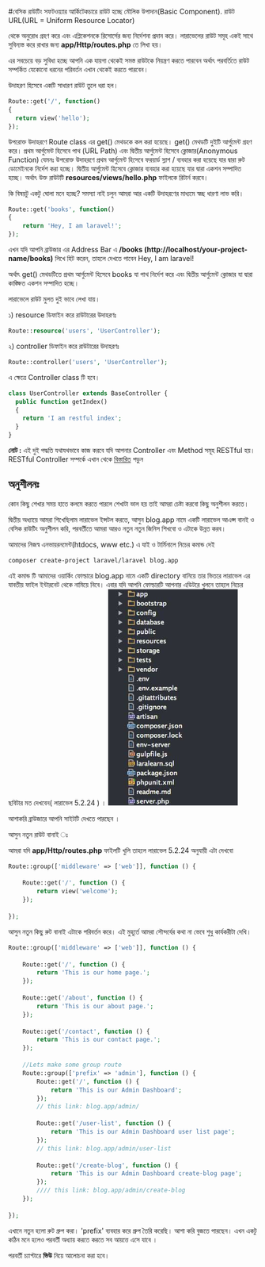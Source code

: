 #বেসিক রাউটিং
সফটওয়্যার আর্কিটেকচারে রাউট হচ্ছে মৌলিক উপাদান(Basic Component). রাউট URL(URL = Uniform Resource Locator)

থেকে অনুরোধ গ্রহণ করে এবং এপ্লিকেশনকে রিসোর্সের জন্য নির্দেশনা প্রদান করে। লারাভেলের রাউট সমূহ একই সাথে সুবিন্যস্ত করে রাখার জন্য **app/Http/routes.php** তে লিখা হয়।

এর সবচেয়ে বড় সুবিধা হচ্ছে আপনি এক যায়গা থেকেই সমস্ত রাউটকে নিয়ন্ত্রণ করতে পারবেন অর্থাৎ পরবর্তিতে রাউট সম্পর্কিত যেকোনো ধরনের পরিবর্তন এখান থেকেই করতে পারবেন।

উদাহরণ হিসেবে একটি সাধারণ রাউট তুলে ধরা হল।
```php
Route::get('/', function()
{
  return view('hello');
});
```

উপরোক্ত উদাহরণে Route class এর get() মেথডকে কল করা হয়েছে।  get() মেথডটি দুইটি আর্গুমেন্ট গ্রহণ করে। প্রথম আর্গুমেন্ট হিসেবে পাথ (URL Path) এবং দ্বিতীয় আর্গুমেন্ট হিসেবে ক্লোজার(Anonymous Function)
যেমনঃ উপরোক্ত উদাহরণে প্রথম আর্গুমেন্ট হিসেবে ফরয়ার্ড স্লাশ / ব্যবহার করা হয়েছে যার দ্বারা রুট ডোমেইনকে নির্দেশ করা হচ্ছে। দ্বিতীয় আর্গুমেন্ট হিসেবে ক্লোজার ব্যবহার করা হয়েছে যার দ্বারা একশন সম্পাদিত হচ্ছে।
অর্থাৎ উক্ত রাউটটি **resources/views/hello.php** ফাইলকে রিটার্ন করবে।

কি বিষয়টু একটু ঘোলা মনে হচ্ছে? সমস্যা নাই চলুন আমরা আর একটি উদাহরণের মাধ্যমে স্বচ্ছ ধারণা লাভ করি।

```php
Route::get('books', function()
{
    return 'Hey, I am laravel!';
});
```
এখন যদি আপনি ব্রাউজার এর Address Bar এ **/books (http://localhost/your-project-name/books)** লিখে হিট করেন, তাহলে দেখতে পাবেন Hey, I am laravel!

অর্থাৎ get() মেথডটিতে প্রথম আর্গুমেন্ট হিসেবে books যা পাথ নির্দেশ করে এবং দ্বিতীয় আর্গুমেন্ট ক্লোজার যা দ্বারা কাঙ্ক্ষিত একশন সম্পাদিত হচ্ছে।

লারাভেলে রাউট মুলত দুই ভাবে লেখা যায়।

১) resource ডিফাইন করে
রাউটারের উদাহরণঃ
```php
Route::resource('users', 'UserController');
```

২) controller ডিফাইন করে
রাউটারের উদাহরণঃ
```php
Route::controller('users', 'UserController');
```

এ ক্ষেত্রে Controller class টি হবে।
```php
class UserController extends BaseController {
  public function getIndex()
  {
    return 'I am restful index';
  }
}
```

**নোট :** এই দুই পদ্ধতি যথাযথভাবে কাজ করবে যদি আপনার Controller এবং  Method সমূহ RESTful হয়।  RESTful Controller সম্পর্কে এখান থেকে [বিস্তারিত](http://laravel.com/docs/5.0/controllers#restful-resource-controllers) পড়ুন

<h2 class='exercise-heading'>অনুশীলনঃ</h2>

কোন কিছু শেখার সময় হাতে কলমে করতে পারলে শেখাটা ভাল হয় তাই আমরা চেষ্টা করবো কিছু অনুশীলন করতে।

দ্বিতীয় অধ্যায়ে আমরা শিখেছিলাম লারাভেল ইন্সটল করতে, আসুন blog.app নামে একটি লারাভেল আএপ্স বানই ও বেসিক রাউটিং অনুশীলন করি, পরবর্তীতে আমরা আরও নতুন নতুন জিনিস শিখবো ও এটাকে উন্নত করব।

আমাদের নিজস্ব এনভায়রনমেন্ট(htdocs, www etc.) এ যাই ও টার্মিনালে নিচের কমান্ড দেই

```bash
composer create-project laravel/laravel blog.app
```
এই কমান্ড টি আমাদের ওয়ার্কিং ফোল্ডারে blog.app নামে একটি directory বানিয়ে তার ভিতরে লারাভেল এর যাবতীয় ফাইল ইন্টারনেট থেকে নামিয়ে নিবে। এবার যদি আপনি ফোল্ডারটি আপনার এডিটরে খুলনে তাহলে নিচের ছবিটার মত দেখবেন( লারাভেল 5.2.24 )  ।
![Laravel 5.2 File structure](images/laravel-5-2-file-structure.jpg)

আশাকরি ব্রাউজারে আপনি সাইটটি দেখতে পারছেন ।

আসুন নতুন রাউট বানাই ঃ

আমরা যদি  **app/Http/routes.php** ফাইলটি খুলি তাহলে লারাভেল 5.2.24 অনুযায়ী এটা দেখবো

```php
Route::group(['middleware' => ['web']], function () {

    Route::get('/', function () {
        return view('welcome');
    });

});
```
আসুন নতুন কিছু রুট বানাই এটাকে পরিবর্তন করে। এই মুহূর্তে আমরা সৌন্দর্যের কথা না ভেবে শুধু কার্যকরীটা দেখি।

```php
Route::group(['middleware' => ['web']], function () {

    Route::get('/', function () {
        return 'This is our home page.';
    });

    Route::get('/about', function () {
        return 'This is our about page.';
    });

    Route::get('/contact', function () {
        return 'This is our contact page.';
    });

    //Lets make some group route
    Route::group(['prefix' => 'admin'], function () {
        Route::get('/', function () {
            return 'This is our Admin Dashboard';
        });
        // this link: blog.app/admin/

        Route::get('/user-list', function () {
            return 'This is our Admin Dashboard user list page';
        });
        // this link: blog.app/admin/user-list

        Route::get('/create-blog', function () {
            return 'This is our Admin Dashboard create-blog page';
        });
        //// this link: blog.app/admin/create-blog
    });

});
```

এখানে নতুন হলো রুট গ্রুপ করা। 'prefix' ব্যবহার করে গ্রুপ তৈরি করেছি। আশা করি বুজতে পারছেন। এখন একটু কঠিন মনে হলেও পরবর্তী অধ্যায় করতে করতে সব আয়ত্তে এসে যাবে ।


পরবর্তী চ্যাপ্টারে **ভিউ**  নিয়ে আলোচনা করা হবে।
